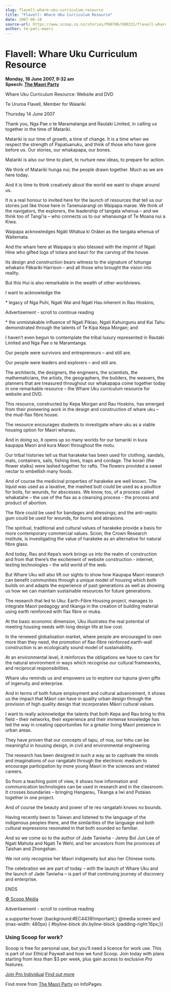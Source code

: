 ```yaml
---
slug: flavell-whare-uku-curriculum-resource
title: "Flavell: Whare Uku Curriculum Resource"
date: 2007-06-18
source-url: https://www.scoop.co.nz/stories/PA0706/S00331/flavell-whare-uku-curriculum-resource.htm
author: te-pati-maori
---
```

Flavell: Whare Uku Curriculum Resource
======================================

**Monday, 18 June 2007, 9:32 am**  
**Speech: [The Maori Party](https://info.scoop.co.nz/The_Maori_Party)**

Whare Uku Curriculum Resource: Website and DVD

Te Ururoa Flavell, Member for Waiariki

Thursday 14 June 2007

Thank you, Nga Pae o te Maramatanga and Rautaki Limited, in calling us together in the time of Matariki.

Matariki is our time of growth, a time of change. It is a time when we respect the strength of Papatuanuku, and think of those who have gone before us. Our stories, our whakapapa, our bones.

Matariki is also our time to plant, to nurture new ideas, to prepare for action.

We think of Matariki hunga nui; the people drawn together. Much as we are here today.

And it is time to think creatively about the world we want to shape around us.

It is a real honour to invited here for the launch of resources that tell us our stories just like those here in Tanenuiarangi on Waipapa marae. We think of the navigators, the explorers, the leadership of tangata whenua – and we think too of Tangi’ia – who connects us to our whanaunga of Te Moana nui a Kiwa.

Waipapa acknowledges Ngäti Whätua ki Oräkei as the tangata whenua of Waitemata.

And the whare here at Waipapa is also blessed with the imprint of Ngati Hine who gifted logs of totara and kauri for the carving of the house.

Its design and construction bears witness to the signature of tohunga whakairo Päkariki Harrison – and all those who brought the vision into reality.

But this Hui is also remarkable in the wealth of other worldviews.

I want to acknowledge the

\* legacy of Nga Puhi, Ngati Wai and Ngati Hau inherent in Rau Hoskins;

Advertisement - scroll to continue reading





\* the unmistakable influence of Ngati Pikiao, Ngati Kahungunu and Kai Tahu demonstrated through the talents of Te Kipa Kepa Morgan; and

I haven’t even begun to contemplate the tribal luxury represented in Rautaki Limited and Nga Pae o te Maramtanga.

Our people were survivors and entrepreneurs – and still are.

Our people were leaders and explorers – and still are.

The architects, the designers, the engineers, the scientists, the mathematicians, the artists, the geographers, the builders, the weavers, the planners that are treasured throughout our whakapapa come together today in one remarkable resource – the Whare Uku curriculum resource for website and DVD.

This resource, constructed by Kepa Morgan and Rau Hoskins, has emerged from their pioneering work in the design and construction of whare uku – the mud-flax fibre house.

The resource encourages students to investigate whare uku as a viable housing option for Maori whanau.

And in doing so, it opens up so many worlds for our tamariki in kura kaupapa Maori and kura Maori throughout the motu.

Our tribal histories tell us that harakeke has been used for clothing, sandals, mats, containers, sails, fishing lines, traps and cordage. The korari (the flower stalks) were lashed together for rafts. The flowers provided a sweet nectar to embellish many foods.

And of course the medicinal properties of harakeke are well known. The liquid was used as a laxative, the mashed butt could be used as a poultice for boils, for wounds, for abscesses. We know, too, of a process called whakatahe – the use of the flax as a cleansing process - the process and product of abortion.

The fibre could be used for bandages and dressings; and the anti-septic gum could be used for wounds, for burns and abrasions.

The spiritual, traditional and cultural values of harakeke provide a basis for more contemporary commercial values. Scion, the Crown Research institute, is investigating the value of harakeke as an alternative for natural fibre glass.

And today, Rau and Kepa’s work brings us into the realm of construction and from that there’s the excitement of website construction - internet, texting technologies – the wild world of the web.

But Whare Uku will also lift our sights to show how Kaupapa Maori research can benefit communities through a unique model of housing which both builds on and adapts the experience of past generations as well as showing us how we can maintain sustainable resources for future generations.

The research that led to Uku: Earth-Fibre Housing project, manages to integrate Maori pedagogy and tikanga in the creation of building material using earth reinforced with flax fibre or muka.

At the basic economic dimension, Uku illustrates the real potential of meeting housing needs with long design life at low cost.

In the renewed globalisation market, where people are encouraged to own more than they need, the promotion of flax-fibre reinforced earth-wall construction is an ecologically sound model of sustainability.

At an environmental level, it reinforces the obligations we have to care for the natural environment in ways which recognise our cultural frameworks, and reciprocal responsibilities.

Whare uku reminds us and empowers us to explore our tupuna given gifts of ingenuity and enterprise.

And in terms of both future employment and cultural advancement, it shows us the impact that Māori can have in quality urban design through the provision of high quality design that incorporates Māori cultural values.

I want to really acknowledge the talents that both Kepa and Rau bring to this field – their networks, their experience and their immense knowledge has led the way in creating opportunities for a greater living Maori presence in urban areas.

They have proven that our concepts of tapu, of noa, our tohu can be meaningful in housing design, in civil and environmental engineering.

The research has been designed in such a way as to captivate the minds and imaginations of our rangatahi through the electronic medium to encourage participation by more young Maori in the sciences and related careers.

So from a teaching point of view, it shows how information and communication technologies can be used in research and in the classroom. It crosses boundaries – bringing Hangarau, Tikanga a Iwi and Putaiao together in one project.

And of course the beauty and power of te reo rangatahi knows no bounds.

Having recently been to Taiwan and listened to the language of the indigenous peoples there, and the similarities of the language and both cultural expressions resonated in that both sounded so familiar.

And so we come so to the author of Jade Taniwha - Jenny Bol Jun Lee of Ngati Mahuta and Ngati Te Wehi; and her ancestors from the provinces of Taishan and Zhongshan.

We not only recognise her Maori indigeneity but also her Chinese roots.

The celebration we are part of today – with the launch of Whare Uku and the launch of Jade Taniwha – is part of that continuing journey of discovery and enterprise.

  
ENDS

[© Scoop Media](http://www.scoop.co.nz/about/terms.html)  

Advertisement - scroll to continue reading



a.supporter:hover {background:#EC4438!important;} @media screen and (max-width: 480px) { #byline-block div.byline-block {padding-right:16px;}}

### Using Scoop for work?

Scoop is free for personal use, but you’ll need a licence for work use. This is part of our Ethical Paywall and how we fund Scoop. Join today with plans starting from less than $3 per week, plus gain access to exclusive _Pro_ features.  
  
[Join Pro Individual](https://pro.scoop.co.nz/Individual/?from=ProIn24) [Find out more](https://pro.scoop.co.nz/using-scoop-for-work/?from=ProIn24)

Find more from [The Maori Party](https://info.scoop.co.nz/The_Maori_Party) on InfoPages.